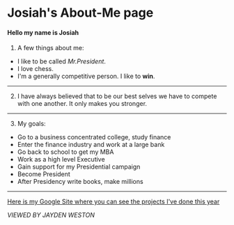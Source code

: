 # Josiah's About-Me page
#### Hello my name is Josiah  
1.  A few things about me:  
* I like to be called _Mr.President_.   
* I love chess.   
* I'm a generally competitive person. I like to **win**.
---
2. I have always believed that to be our best selves we have to compete with one another.
 It only makes you stronger.   
---
3. My goals:
 * Go to a business concentrated college, study finance
 * Enter the finance industry and work at a large bank 
 * Go back to school to get my MBA 
 * Work as a high level Executive
 * Gain support for my Presidential campaign 
 * Become President 
 * After Presidency write books, make millions
  ---
[Here is my Google Site where you can see the projects I've done this year](https://sites.google.com/a/hstat.org/josiahe2793sep11/)

_VIEWED BY JAYDEN WESTON_